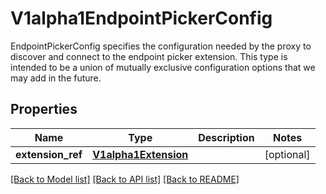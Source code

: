 # V1alpha1EndpointPickerConfig

EndpointPickerConfig specifies the configuration needed by the proxy to discover and connect to the endpoint picker extension. This type is intended to be a union of mutually exclusive configuration options that we may add in the future.
## Properties
Name | Type | Description | Notes
------------ | ------------- | ------------- | -------------
**extension_ref** | [**V1alpha1Extension**](V1alpha1Extension.md) |  | [optional] 

[[Back to Model list]](../README.md#documentation-for-models) [[Back to API list]](../README.md#documentation-for-api-endpoints) [[Back to README]](../README.md)



